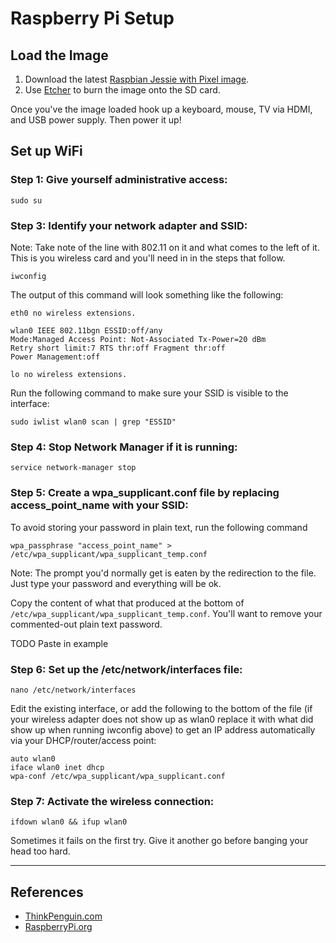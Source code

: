 # Raspberry Pi Setup

## Load the Image

1. Download the latest [Raspbian Jessie with Pixel image](https://downloads.raspberrypi.org/raspbian_latest).
2. Use [Etcher](https://etcher.io/) to burn the image onto the SD card.

Once you've the image loaded hook up a keyboard, mouse, TV via HDMI, and USB power supply. Then power it up!

## Set up WiFi

### Step 1: Give yourself administrative access:

```
sudo su
```

### Step 3: Identify your network adapter and SSID:

Note: Take note of the line with 802.11 on it and what comes to the left of it. This is you wireless card and you'll need in in the steps that follow.

```
iwconfig
```

The output of this command will look something like the following:

```
eth0 no wireless extensions.

wlan0 IEEE 802.11bgn ESSID:off/any
Mode:Managed Access Point: Not-Associated Tx-Power=20 dBm
Retry short limit:7 RTS thr:off Fragment thr:off
Power Management:off

lo no wireless extensions.
```

Run the following command to make sure your SSID is visible to the interface:

```
sudo iwlist wlan0 scan | grep "ESSID"
```

### Step 4: Stop Network Manager if it is running:

```
service network-manager stop
```

### Step 5: Create a wpa_supplicant.conf file by replacing access_point_name with your SSID:

To avoid storing your password in plain text, run the following command

```
wpa_passphrase "access_point_name" > /etc/wpa_supplicant/wpa_supplicant_temp.conf
```

Note: The prompt you'd normally get is eaten by the redirection to the file. Just type your password and everything will be ok.

Copy the content of what that produced at the bottom of `/etc/wpa_supplicant/wpa_supplicant_temp.conf`. You'll want to remove your commented-out plain text password.

TODO Paste in example

### Step 6: Set up the /etc/network/interfaces file:

```
nano /etc/network/interfaces
```

Edit the existing interface, or add the following to the bottom of the file (if your wireless adapter does not show up as wlan0 replace it with what did show up when running iwconfig above) to get an IP address automatically via your DHCP/router/access point:

```
auto wlan0
iface wlan0 inet dhcp
wpa-conf /etc/wpa_supplicant/wpa_supplicant.conf
```

### Step 7: Activate the wireless connection:

```
ifdown wlan0 && ifup wlan0
```

Sometimes it fails on the first try. Give it another go before banging your head too hard.

----

## References

* [ThinkPenguin.com](https://www.thinkpenguin.com/gnu-linux/how-configure-wifi-card-using-command-line-or-terminal)
* [RaspberryPi.org](https://www.raspberrypi.org/documentation/configuration/wireless/wireless-cli.md)
